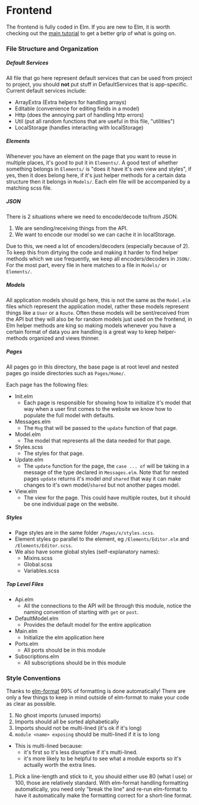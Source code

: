 # Frontend

The frontend is fully coded in Elm. If you are new to Elm, it is worth checking
out the [main tutorial](https://guide.elm-lang.org/) to get a better grip of
what is going on.

### File Structure and Organization

##### Default Services

All file that go here represent default services that can be used from project
to project, you should **not** put stuff in DefaultServices that is
app-specific. Current default services include:
- ArrayExtra (Extra helpers for handling arrays)
- Editable (convenience for editing fields in a model)
- Http (does the annoying part of handling http errors)
- Util (put all random functions that are useful in this file, "utilities")
- LocalStorage (handles interacting with localStorage)

##### Elements

Whenever you have an element on the page that you want to reuse in multiple
places, it's good to put it in `Elements/`. A good test of whether something
belongs in `Elements/` is "does it have it's own view and styles", if yes, then
it does belong here, if it's just helper methods for a certain data structure
then it belongs in `Models/`. Each elm file will be accompanied by a matching
scss file.

##### JSON

There is 2 situations where we need to encode/decode to/from JSON.

1. We are sending/receiving things from the API.
2. We want to encode our model so we can cache it in localStorage.

Due to this, we need a lot of encoders/decoders (especially because of 2). To
keep this from dirtying the code and making it harder to find helper methods
which we use frequently, we keep all encoders/decoders in `JSON/`. For the most
part, every file in here matches to a file in `Models/` or `Elements/`.

##### Models

All application models should go here, this is not the same as the `Model.elm`
files which represent the application model, rather these models represent
things like a `User` or a `Route`. Often these models will be sent/received
from the API but they will also be for random models just used on the frontend,
in Elm helper methods are king so making models whenever you have a certain
format of data you are handling is a great way to keep helper-methods organized
and views thinner.

##### Pages

All pages go in this directory, the base page is at root level and nested pages
go inside directories such as `Pages/Home/`.

Each page has the following files:
- Init.elm
  - Each page is responsible for showing how to initialize it's model that
    way when a user first comes to the website we know how to populate the full
    model with defaults.
- Messages.elm
  - The `Msg` that will be passed to the `update` function of that page.
- Model.elm
  - The model that represents all the data needed for that page.
- Styles.scss
  - The styles for that page.
- Update.elm
  - The `update` function for the page, the `case ... of` will be taking
    in a message of the type declared in `Messages.elm`. Note that for nested
    pages `update` returns it's model *and* `shared` that way it can make
    changes to it's own model/`shared` but not another pages model.
- View.elm
  - The view for the page. This could have multiple routes, but it should be one
    individual page on the website.

##### Styles

- Page styles are in the same folder `/Pages/x/styles.scss`.
- Element styles go parallel to the element, eg `/Elements/Editor.elm` and
  `/Elements/Editor.scss`.
- We also have some global styles (self-explanatory names):
  - Mixins.scss
  - Global.scss
  - Variables.scss

##### Top Level Files

- Api.elm
  - All the connections to the API will be through this module, notice the
    naming convention of starting with `get` or `post`.
- DefaultModel.elm
  - Provides the default model for the entire application
- Main.elm
  - Initialize the elm application here
- Ports.elm
  - All ports should be in this module
- Subscriptions.elm
  - All subscriptions should be in this module

### Style Conventions

Thanks to [elm-format](https://github.com/avh4/elm-format)
99% of formatting is done automatically! There are only a few things to keep
in mind outside of elm-format to make your code as clear as possible.

1. No ghost imports (unused imports)
1. Imports should all be sorted alphabetically
1. Imports should not be multi-lined (it's ok if it's long)
1. `module <name> exposing` should be multi-lined if it is to long
  - This is multi-lined because:
    - it's first so it's less disruptive if it's multi-lined.
    - it's more likely to be helpful to see what a module exports so it's
      actually worth the extra lines.
1. Pick a line-length and stick to it, you should either use 80 (what I use) or
   100, those are relatively standard. With elm-format handling formatting
   automatically, you need only "break the line" and re-run elm-format to have
   it automatically make the formatting correct for a short-line format.
